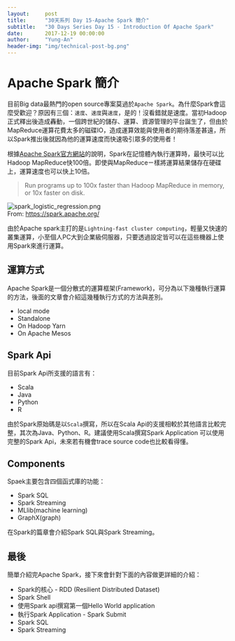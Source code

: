 ```yaml
---
layout:     post
title:      "30天系列 Day 15-Apache Spark 簡介"
subtitle:   "30 Days Series Day 15 - Introduction Of Apache Spark"
date:       2017-12-19 00:00:00
author:     "Yung-An"
header-img: "img/technical-post-bg.png"
---
```


# Apache Spark 簡介

目前Big data最熱門的open source專案莫過於`Apache Spark`。為什麼Spark會這麼受歡迎？原因有三個：`速度`、`速度`與`速度`，是的！沒看錯就是速度。當初Hadoop正式釋出後造成轟動，一個跨世紀的儲存、運算、資源管理的平台誕生了，但由於MapReduce運算花費太多的磁碟IO，造成運算效能與使用者的期待落差甚遠，所以Spark推出後就因為他的運算速度而快速吸引眾多的使用者！

根據[Apache Spark官方網站][spark_official]的說明，Spark在記憶體內執行運算時，最快可以比Hadoop MapReduce快100倍。即使與MapReduceㄧ樣將運算結果儲存在硬碟上，運算速度也可以快上10倍。
> Run programs up to 100x faster than Hadoop MapReduce in memory, or 10x faster on disk.

![spark_logistic_regression.png](https://raw.githubusercontent.com/mathsigit/blog_page/gh-pages/img/30_days/spark_logistic_regression.png)    
From: https://spark.apache.org/

由於Apache spark主打的是`Lightning-fast cluster computing`，輕量又快速的叢集運算，小至個人PC大到企業級伺服器，只要透過設定皆可以在這些機器上使用Spark來進行運算。

## 運算方式

Apache Spark是一個分散式的運算框架(Framework)，可分為以下幾種執行運算的方法，後面的文章會介紹這幾種執行方式的方法與差別。

* local mode
* Standalone
* On Hadoop Yarn
* On Apache Mesos

## Spark Api

目前Spark Api所支援的語言有：

* Scala
* Java
* Python
* R

由於Spark原始碼是以`Scala`撰寫，所以在Scala Api的支援相較於其他語言比較完整，其次為Java、Python、R。建議使用Scala撰寫Spark Application 可以使用完整的Spark Api，未來若有機會trace source code也比較看得懂。

## Components

Spaek主要包含四個函式庫的功能：

* Spark SQL
* Spark Streaming
* MLlib(machine learning)
* GraphX(graph)

在Spark的篇章會介紹Spark SQL與Spark Streaming。


## 最後

簡單介紹完Apache Spark，接下來會針對下面的內容做更詳細的介紹：

* Spark的核心 - RDD (Resilient Distributed Dataset)
* Spark Shell
* 使用Spark api撰寫第一個Hello World application
* 執行Spark Application - Spark Submit
* Spark SQL
* Spark Streaming

[spark_official]: https://spark.apache.org/
